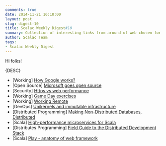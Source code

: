 ```yaml
---
comments: true
date: 2014-11-21 16:10:00
layout: post
slug: digest-10
title: Scalac Weekly Digest#10
summary: Collection of interesting links from around of web chosen for you by Scalac team
author: Scalac Team
tags:
- Scalac Weekly Digest
---
```


Hi folks! 

{DESC}

* \[Working\] [How Google works?](www.slideshare.net/ericschmidt/how-google-works-final-1)
* \[Open Source\] [Microsoft goes open source](http://news.microsoft.com/2014/11/12/microsoft-takes-net-open-source-and-cross-platform-adds-new-development-capabilities-with-visual-studio-2015-net-2015-and-visual-studio-online/)
* \[Security\] [Https vs web performance](http://moz.com/blog/enabling-https-without-sacrificing-web-performance)
* \[Working\] [Game Day exercises](https://stripe.com/blog/game-day-exercises-at-stripe)
* \[Working\] [Working Remote](http://blog.driftt.com/what-if-your-team-was-working-remote)
* \[DevOps\] [Unikernels and immutable infrastructure](https://medium.com/@darrenrush/after-docker-unikernels-and-immutable-infrastructure-93d5a91c849e)
* \[Distributed Programming] [Making Non-Distributed Databases, Distributed](http://techblog.netflix.com/2014/11/introducing-dynomite.html)
* \[Scala\] [High-performance microservices for Scala](https://tumblr.github.io/colossus/)
* \[Distributes Programming\] [Field Guide to the Distributed Development Stack ](http://sites.oreilly.com/odewahn/dds-field-guide/ch01.html)
* \[Scala\] [Play - anatomy of web framework](https://jto.github.io/articles/play_anatomy_part1_bootstrap/)
